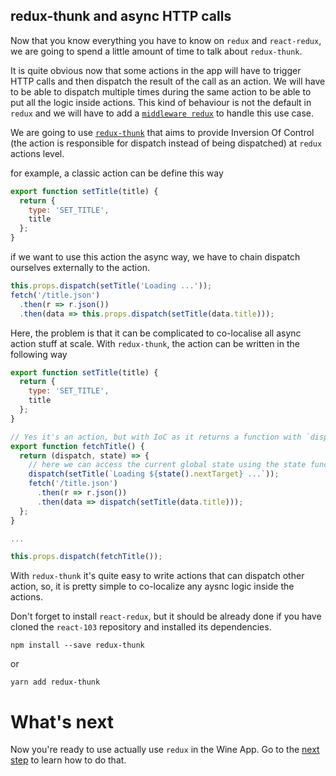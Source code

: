 ## redux-thunk and async HTTP calls

Now that you know everything you have to know on `redux` and `react-redux`, we are going to spend a little amount of time to talk about `redux-thunk`.

It is quite obvious now that some actions in the app will have to trigger HTTP calls and then dispatch the result of the call as an action. We will have to be able to dispatch multiple times during the same action to be able to put all the logic inside actions. This kind of behaviour is not the default in `redux` and we will have to add a [`middleware redux`](http://redux.js.org/docs/advanced/Middleware.html) to handle this use case.

We are going to use [`redux-thunk`](https://github.com/gaearon/redux-thunk) that aims to provide Inversion Of Control (the action is responsible for dispatch instead of being dispatched) at `redux` actions level.

for example, a classic action can be define this way

```javascript
export function setTitle(title) {
  return {
    type: 'SET_TITLE',
    title
  };
}
```

if we want to use this action the async way, we have to chain dispatch ourselves externally to the action.

```javascript
this.props.dispatch(setTitle('Loading ...'));
fetch('/title.json')
  .then(r => r.json())
  .then(data => this.props.dispatch(setTitle(data.title)));
```

Here, the problem is that it can be complicated to co-localise all async action stuff at scale. With `redux-thunk`, the action can be written in the following way

```javascript
export function setTitle(title) {
  return {
    type: 'SET_TITLE',
    title
  };
}

// Yes it's an action, but with IoC as it returns a function with `dispatch` as first parameter
export function fetchTitle() {
  return (dispatch, state) => {
    // here we can access the current global state using the state function
    dispatch(setTitle(`Loading ${state().nextTarget} ...`));
    fetch('/title.json')
      .then(r => r.json())
      .then(data => dispatch(setTitle(data.title)));
  };
}

...

this.props.dispatch(fetchTitle());
```

With `redux-thunk` it's quite easy to write actions that can dispatch other action, so, it is pretty simple to co-localize any aysnc logic inside the actions.

Don't forget to install `react-redux`, but it should be already done if you have cloned the `react-103` repository and installed its dependencies.

```
npm install --save redux-thunk
```

or

```
yarn add redux-thunk
```

# What's next

Now you're ready to use actually use `redux` in the Wine App. Go to the [next step](./3-include-redux.md) to learn how to do that.
